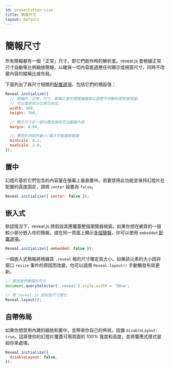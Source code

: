 ```yaml
---
id: presentation-size
title: 簡報尺寸
layout: default
---
```


# 簡報尺寸

所有簡報都有一個「正常」尺寸，即它們創作時的解析度。reveal.js 會根據正常尺寸自動等比例縮放簡報，以確保一切內容能適應任何顯示或視窗尺寸，同時不改變內容的縱橫比或布局。

下面列出了與尺寸相關的[配置選項](/zh-hant/config/)，包括它們的預設值：

```javascript
Reveal.initialize({
  // 簡報的「正常」尺寸，縱橫比會在簡報被縮放以適應不同解析度時被保留。
  // 可以使用百分比單位指定。
  width: 960,
  height: 700,

  // 顯示尺寸的一部分應該保持空白圍繞內容
  margin: 0.04,

  // 應用於內容的最小/最大可能縮放範圍
  minScale: 0.2,
  maxScale: 2.0,
});
```

## 置中

幻燈片基於它們包含的內容量在螢幕上垂直置中。若要禁用此功能並保持幻燈片在配置的高度固定，請將 `center` 設置為 `false`。

```js
Reveal.initialize({ center: false });
```

## 嵌入式

默認情況下，reveal.js 將假設其應覆蓋整個瀏覽器視窗。如果你想在網頁的一個較小部分嵌入你的簡報，或在同一頁面上顯示[多個簡報](/zh-hant/initialization/#multiple-presentations)，你可以使用 `embedded` [配置選項](/zh-hant/config/)。

```js
Reveal.initialize({ embedded: false });
```

一個嵌入式簡報將根據其 `.reveal` 根的尺寸確定其大小。如果該元素的大小因非窗口 `resize` 事件的原因而改變，你可以調用 `Reveal.layout()` 手動觸發布局更新。

```js
// 更改我們簡報的尺寸
document.querySelector('.reveal').style.width = '50vw';

// 使 reveal.js 感知到尺寸變化
Reveal.layout();
```

## 自帶佈局

如果你想禁用內建的縮放和置中，並帶來你自己的佈局，設置 `disableLayout: true`。這將使你的幻燈片覆蓋可用頁面的 100% 寬度和高度，並將響應式樣式留給你來處理。

```javascript
Reveal.initialize({
  disableLayout: false,
});
```
